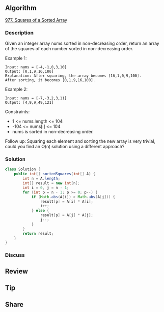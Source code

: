 ## Algorithm

[977. Squares of a Sorted Array](https://leetcode.com/problems/squares-of-a-sorted-array/)

### Description

Given an integer array nums sorted in non-decreasing order, return an array of the squares of each number sorted in non-decreasing order.


Example 1:

```
Input: nums = [-4,-1,0,3,10]
Output: [0,1,9,16,100]
Explanation: After squaring, the array becomes [16,1,0,9,100].
After sorting, it becomes [0,1,9,16,100].
```

Example 2:

```
Input: nums = [-7,-3,2,3,11]
Output: [4,9,9,49,121]
```

Constraints:

- 1 <= nums.length <= 104
- -104 <= nums[i] <= 104
- nums is sorted in non-decreasing order.


Follow up: Squaring each element and sorting the new array is very trivial, could you find an O(n) solution using a different approach?

### Solution

```java
class Solution {
    public int[] sortedSquares(int[] A) {
        int n = A.length;
        int[] result = new int[n];
        int i = 0, j = n - 1;
        for (int p = n - 1; p >= 0; p--) {
            if (Math.abs(A[i]) > Math.abs(A[j])) {
                result[p] = A[i] * A[i];
                i++;
            } else {
                result[p] = A[j] * A[j];
                j--;
            }
        }
        return result;
    }
}
```

### Discuss

## Review


## Tip


## Share
